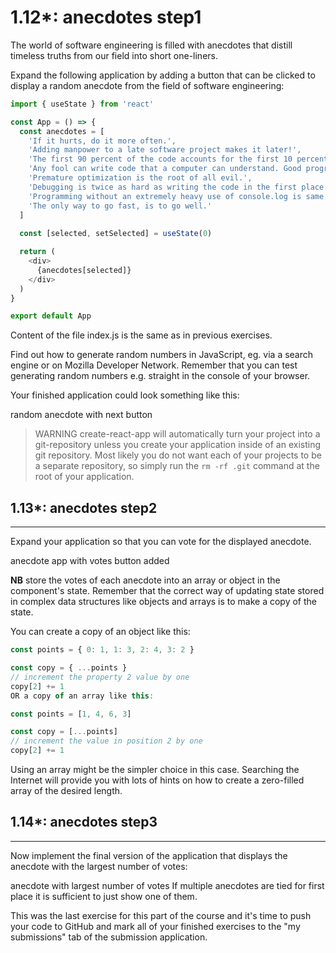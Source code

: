 # 1.12*: anecdotes step1

The world of software engineering is filled with anecdotes that distill timeless truths from our field into short one-liners.

Expand the following application by adding a button that can be clicked to display a random anecdote from the field of software engineering:

```javascript
import { useState } from 'react'

const App = () => {
  const anecdotes = [
    'If it hurts, do it more often.',
    'Adding manpower to a late software project makes it later!',
    'The first 90 percent of the code accounts for the first 10 percent of the development time...The remaining 10 percent of the code accounts for the other 90 percent of the development time.',
    'Any fool can write code that a computer can understand. Good programmers write code that humans can understand.',
    'Premature optimization is the root of all evil.',
    'Debugging is twice as hard as writing the code in the first place. Therefore, if you write the code as cleverly as possible, you are, by definition, not smart enough to debug it.',
    'Programming without an extremely heavy use of console.log is same as if a doctor would refuse to use x-rays or blood tests when diagnosing patients.',
    'The only way to go fast, is to go well.'
  ]
   
  const [selected, setSelected] = useState(0)

  return (
    <div>
      {anecdotes[selected]}
    </div>
  )
}

export default App
```

Content of the file index.js is the same as in previous exercises.

Find out how to generate random numbers in JavaScript, eg. via a search engine or on Mozilla Developer Network. Remember that you can test generating random numbers e.g. straight in the console of your browser.

Your finished application could look something like this:

random anecdote with next button

>WARNING create-react-app will automatically turn your project into a git-repository unless you create your application inside of an existing git repository. Most likely you do not want each of your projects to be a separate repository, so simply run the `rm -rf .git` command at the root of your application.

## 1.13*: anecdotes step2
--------------------------

Expand your application so that you can vote for the displayed anecdote.

anecdote app with votes button added

**NB** store the votes of each anecdote into an array or object in the component's state. Remember that the correct way of updating state stored in complex data structures like objects and arrays is to make a copy of the state.

You can create a copy of an object like this:

```javascript
const points = { 0: 1, 1: 3, 2: 4, 3: 2 }

const copy = { ...points }
// increment the property 2 value by one
copy[2] += 1     
OR a copy of an array like this:

const points = [1, 4, 6, 3]

const copy = [...points]
// increment the value in position 2 by one
copy[2] += 1     
```
Using an array might be the simpler choice in this case. Searching the Internet will provide you with lots of hints on how to create a zero-filled array of the desired length.

## 1.14*: anecdotes step3
-------------------------

Now implement the final version of the application that displays the anecdote with the largest number of votes:

anecdote with largest number of votes
If multiple anecdotes are tied for first place it is sufficient to just show one of them.

This was the last exercise for this part of the course and it's time to push your code to GitHub and mark all of your finished exercises to the "my submissions" tab of the submission application.